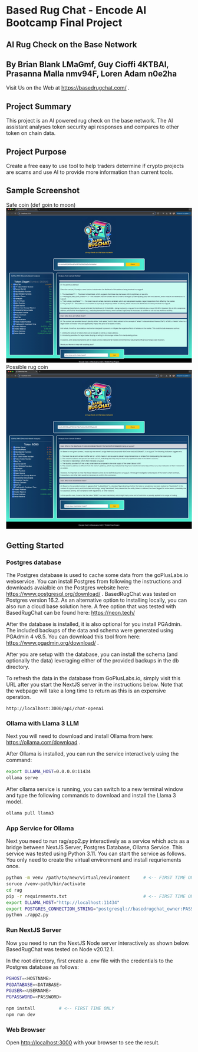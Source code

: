# Based Rug Chat - Encode AI Bootcamp Final Project 
## AI Rug Check on the Base Network
## By Brian Blank LMaGmf, Guy Cioffi 4KTBAl, Prasanna Malla nmv94F, Loren Adam n0e2ha

Visit Us on the Web at  https://basedrugchat.com/ .

## Project Summary
This project is an AI powered rug check on the base network. The AI assistant analyses token security api responses and compares to other token on chain data. 

## Project Purpose
Create a free easy to use tool to help traders determine if crypto projects are scams and use AI to provide more information than current tools.

## Sample Screenshot
Safe coin (def goin to moon)
![alt text](image-2.png)
Possible rug coin
![alt text](image-1.png)

## Getting Started

### Postgres database

The Postgres database is used to cache some data from the goPlusLabs.io webservice.  You can install Postgres from following the instructions and downloads avaialble on the Postgres website here: https://www.postgresql.org/download/ .  BasedRugChat was tested on Postgres version 16.2.  As an alternative option to installing locally, you can also run a cloud base solution here.  A free option that was tested with BasedRugChat can be found here: https://neon.tech/

After the database is installed, it is also optional for you install PGAdmin.  The included backups of the data and schema were generated using PGAdmin 4 v8.5.  You can download this tool from here: https://www.pgadmin.org/download/ .

After you are setup with the database, you can install the schema (and optionally the data) leveraging either of the provided backups in the db directory.

To refresh the data in the database from GoPlusLabs.io, simply visit this URL after you start the NextJS server in the instructions below.  Note that the webpage will take a long time to return as this is an expensive operation.

    http://localhost:3000/api/chat-openai

### Ollama with Llama 3 LLM

Next you will need to download and install Ollama from here: https://ollama.com/download .

After Ollama is installed, you can run the service interactively using the command:

```bash
export OLLAMA_HOST=0.0.0.0:11434
ollama serve
```

After ollama service is running, you can switch to a new terminal window and type the following commands to download and install the Llama 3 model.

```bash
ollama pull llama3
```

### App Service for Ollama

Next you need to run rag/app2.py interactively as a service which acts as a bridge between NextJS Server, Postgres Database, Ollama Service.  This service was tested using Python 3.11.  You can start the service as follows.  You only need to create the virtual environment and install requriements once.

```bash
python -m venv /path/to/new/virtual/environment     # <-- FIRST TIME ONLY
soruce /venv-path/bin/activate
cd rag
pip -r requirements.txt                             # <-- FIRST TIME ONLY
export OLLAMA_HOST="http://localhost:11434"
export POSTGRES_CONNECTION_STRING="postgresql://basedrugchat_owner:PASSWORD@POSTGRES-HOSTNAME/basedrugchat?sslmode=require"
python ./app2.py
```

### Run NextJS Server

Now you need to run the NextJS Node server interactively as shown below.  BasedRugChat was tested on Node v20.12.1.

In the root directory, first create a .env file with the credentials to the Postgres database as follows:

```bash
PGHOST=<HOSTNAME>
PGDATABASE=<DATABASE>
PGUSER=<USERNAME>
PGPASSWORD=<PASSWORD>
```

```bash
npm install         # <-- FIRST TIME ONLY
npm run dev
```

### Web Browser

Open [http://localhost:3000](http://localhost:3000) with your browser to see the result.


